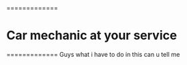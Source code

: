=============
# Car mechanic at your service                               
=============
Guys what i have to do in this can u tell me
